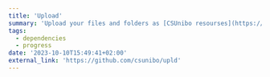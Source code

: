 ```yaml
---
title: 'Upload'
summary: 'Upload your files and folders as [CSUnibo resourses](https://risorse.students.cs.unibo.it) for your fellow students'
tags:
  - dependencies
  - progress
date: '2023-10-10T15:49:41+02:00'
external_link: 'https://github.com/csunibo/upld'
---
```

